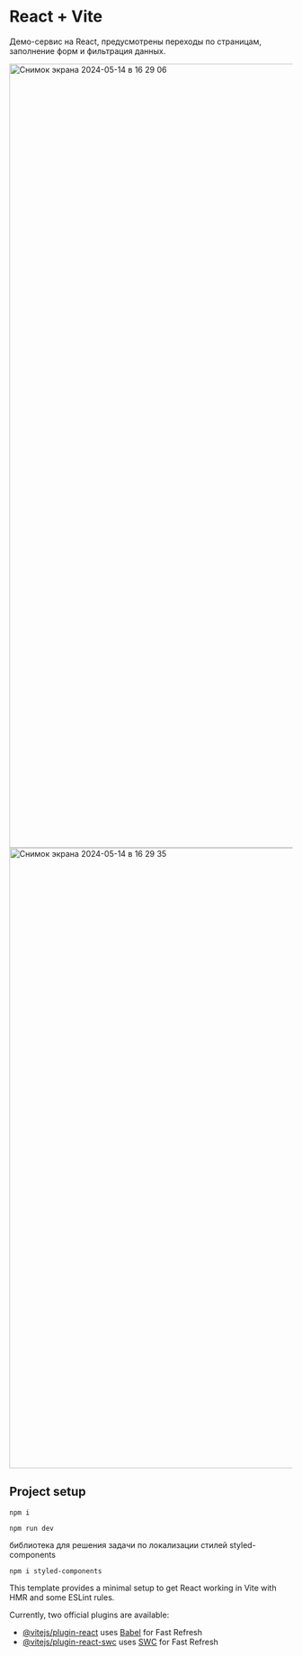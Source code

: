 # React + Vite

Демо-сервис на React, предусмотрены переходы по страницам, заполнение форм и фильтрация данных.

<img width="1394" alt="Снимок экрана 2024-05-14 в 16 29 06" src="https://github.com/Frontess/React-start/assets/127450758/22bcf785-eb3f-4483-bf36-432c6e86672a">    

<img width="1103" alt="Снимок экрана 2024-05-14 в 16 29 35" src="https://github.com/Frontess/React-start/assets/127450758/7fbeb067-15af-447b-b353-026500df98ab">

## Project setup
```
npm i
```
```
npm run dev
```

библиотека для решения задачи по локализации стилей styled-components
```
npm i styled-components
```

This template provides a minimal setup to get React working in Vite with HMR and some ESLint rules.

Currently, two official plugins are available:

- [@vitejs/plugin-react](https://github.com/vitejs/vite-plugin-react/blob/main/packages/plugin-react/README.md) uses [Babel](https://babeljs.io/) for Fast Refresh
- [@vitejs/plugin-react-swc](https://github.com/vitejs/vite-plugin-react-swc) uses [SWC](https://swc.rs/) for Fast Refresh
